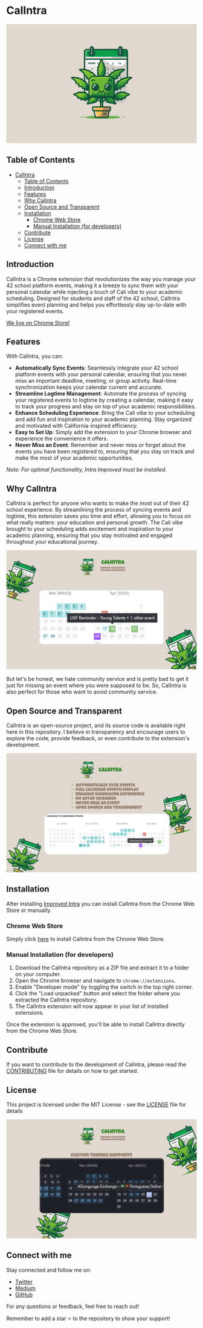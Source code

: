 # CalIntra

[![CalIntra](/images/banner.png)](https://youtu.be/UchluNZuJWY)
## Table of Contents
- [CalIntra](#calintra)
  - [Table of Contents](#table-of-contents)
  - [Introduction](#introduction)
  - [Features](#features)
  - [Why CalIntra](#why-calintra)
  - [Open Source and Transparent](#open-source-and-transparent)
  - [Installation](#installation)
    - [Chrome Web Store](#chrome-web-store)
    - [Manual Installation (for developers)](#manual-installation-for-developers)
  - [Contribute](#contribute)
  - [License](#license)
  - [Connect with me](#connect-with-me)
## Introduction

CalIntra is a Chrome extension that revolutionizes the way you manage your 42 school platform events, making it a breeze to sync them with your personal calendar while injecting a touch of Cali vibe to your academic scheduling. Designed for students and staff of the 42 school, CalIntra simplifies event planning and helps you effortlessly stay up-to-date with your registered events.

[We live on Chrome Store!](https://chrome.google.com/webstore/detail/calintra/chhhmcbgkanelpkohjoopcgfgameoabi)

## Features

With CalIntra, you can:

- **Automatically Sync Events**: Seamlessly integrate your 42 school platform events with your personal calendar, ensuring that you never miss an important deadline, meeting, or group activity. Real-time synchronization keeps your calendar current and accurate.
- **Streamline Logtime Management**: Automate the process of syncing your registered events to logtime by creating a calendar, making it easy to track your progress and stay on top of your academic responsibilities.
- **Enhance Scheduling Experience**: Bring the Cali vibe to your scheduling and add fun and inspiration to your academic planning. Stay organized and motivated with California-inspired efficiency.
- **Easy to Set Up**: Simply add the extension to your Chrome browser and experience the convenience it offers.
- **Never Miss an Event**: Remember and never miss or forget about the events you have been registered to, ensuring that you stay on track and make the most of your academic opportunities.

_Note: For optimal functionality, Intra Improved must be installed._

## Why CalIntra

CalIntra is perfect for anyone who wants to make the most out of their 42 school experience. By streamlining the process of syncing events and logtime, this extension saves you time and effort, allowing you to focus on what really matters: your education and personal growth. The Cali vibe brought to your scheduling adds excitement and inspiration to your academic planning, ensuring that you stay motivated and engaged throughout your educational journey.

![CalIntra](/images/banner_full_2.png)

But let's be honest, we hate community service and is pretty bad to get it just for missing an event where you were supposed to be. So, CalIntra is also perfect for those who want to avoid community service.

## Open Source and Transparent

CalIntra is an open-source project, and its source code is available right here in this repository. I believe in transparency and encourage users to explore the code, provide feedback, or even contribute to the extension's development.

![CalIntra](/images/banner_full.png)
## Installation

After installing [Improved Intra](https://chrome.google.com/webstore/detail/improved-intra-42/hmflgigeigiejaogcgamkecmlibcpdgo)
you can install CalIntra from the Chrome Web Store or manually.

### Chrome Web Store
Simply click [here](https://chrome.google.com/webstore/detail/calintra/chhhmcbgkanelpkohjoopcgfgameoabi) to install CalIntra from the Chrome Web Store.
### Manual Installation (for developers)

1. Download the CalIntra repository as a ZIP file and extract it to a folder on your computer.
2. Open the Chrome browser and navigate to `chrome://extensions`.
3. Enable "Developer mode" by toggling the switch in the top right corner.
4. Click the "Load unpacked" button and select the folder where you extracted the CalIntra repository.
5. The CalIntra extension will now appear in your list of installed extensions.

Once the extension is approved, you'll be able to install CalIntra directly from the Chrome Web Store.

## Contribute

If you want to contribute to the development of CalIntra, please read the [CONTRIBUTING](/CONTRIBUTING.md) file for details on how to get started.

## License
This project is licensed under the MIT License - see the [LICENSE](/LICENSE) file for details

![CalIntra](/images/banner_full_3.png)
## Connect with me

Stay connected and follow me on:

- [Twitter](https://twitter.com/glizzykingdreko)
- [Medium](https://medium.com/@glizzykingdreko)
- [GitHub](https://github.com/GlizzyKingDreko)

For any questions or feedback, feel free to reach out!

Remember to add a star ⭐ to the repository to show your support!